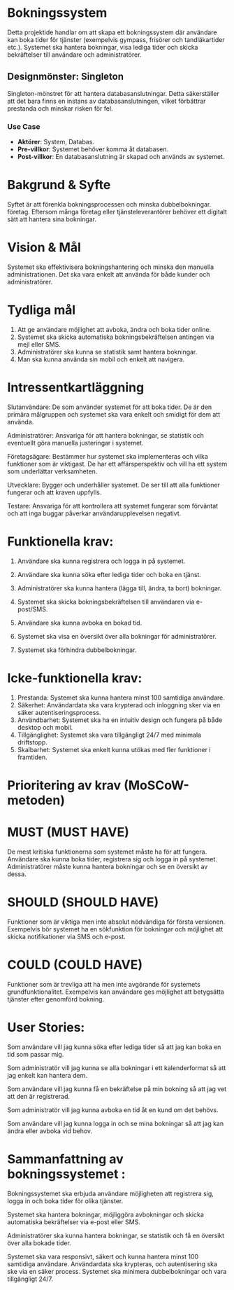 # Bokningssystem
Detta projektide handlar om att skapa ett bokningssystem där användare kan boka tider för tjänster (exempelvis gympass, frisörer och tandläkartider etc.).
Systemet ska hantera bokningar, visa lediga tider och skicka bekräftelser till användare och administratörer.

## Designmönster: Singleton
Singleton-mönstret för att hantera databasanslutningar. Detta säkerställer att det bara finns en instans av databasanslutningen, vilket förbättrar prestanda och minskar risken för fel.

### Use Case
- **Aktörer**: System, Databas.
- **Pre-villkor**: Systemet behöver komma åt databasen.
- **Post-villkor**: En databasanslutning är skapad och används av systemet.

# Bakgrund & Syfte
 Syftet är att förenkla bokningsprocessen och minska dubbelbokningar. företag. Eftersom många företag eller tjänsteleverantörer behöver ett digitalt sätt att hantera sina bokningar. 

#  Vision & Mål
Systemet ska effektivisera bokningshantering och minska den manuella administrationen. Det ska vara enkelt att använda för både kunder och administratörer.

# Tydliga mål 
1. Att ge användare möjlighet att avboka, ändra och boka tider online.
2. Systemet ska skicka automatiska bokningsbekräftelsen antingen via mejl eller SMS.
3. Administratörer ska kunna se statistik samt hantera bokningar.
4. Man ska kunna använda sin mobil och enkelt att navigera.

# Intressentkartläggning
Slutanvändare: De som använder systemet för att boka tider. De är den primära målgruppen och systemet ska vara enkelt och smidigt för dem att använda.

Administratörer: Ansvariga för att hantera bokningar, se statistik och eventuellt göra manuella justeringar i systemet.

Företagsägare: Bestämmer hur systemet ska implementeras och vilka funktioner som är viktigast. De har ett affärsperspektiv och vill ha ett system som underlättar verksamheten.

Utvecklare: Bygger och underhåller systemet. De ser till att alla funktioner fungerar och att kraven uppfylls.

Testare: Ansvariga för att kontrollera att systemet fungerar som förväntat och att inga buggar påverkar användarupplevelsen negativt.

# Funktionella krav:
1. Användare ska kunna registrera och logga in på systemet.

2. Användare ska kunna söka efter lediga tider och boka en tjänst.

3. Administratörer ska kunna hantera (lägga till, ändra, ta bort) bokningar.

4. Systemet ska skicka bokningsbekräftelsen till användaren via e-post/SMS.

5. Användare ska kunna avboka en bokad tid.

6. Systemet ska visa en översikt över alla bokningar för administratörer.

7. Systemet ska förhindra dubbelbokningar.

# Icke-funktionella krav:
1. Prestanda: Systemet ska kunna hantera minst 100 samtidiga användare.
2. Säkerhet: Användardata ska vara krypterad och inloggning sker via en säker autentiseringsprocess.
3. Användbarhet: Systemet ska ha en intuitiv design och fungera på både desktop och mobil.
4. Tillgänglighet: Systemet ska vara tillgängligt 24/7 med minimala driftstopp.
5. Skalbarhet: Systemet ska enkelt kunna utökas med fler funktioner i framtiden.

# Prioritering av krav (MoSCoW-metoden)

# MUST (MUST HAVE)
De mest kritiska funktionerna som systemet måste ha för att fungera. Användare ska kunna boka tider, registrera sig och logga in på systemet. Administratörer måste kunna hantera bokningar och se en översikt av dessa.


# SHOULD (SHOULD HAVE)
Funktioner som är viktiga men inte absolut nödvändiga för första versionen. Exempelvis bör systemet ha en sökfunktion för bokningar och möjlighet att skicka notifikationer via SMS och e-post.


# COULD (COULD HAVE)
Funktioner som är trevliga att ha men inte avgörande för systemets grundfunktionalitet. Exempelvis kan användare ges möjlighet att betygsätta tjänster efter genomförd bokning.

# User Stories:
Som användare vill jag kunna söka efter lediga tider så att jag kan boka en tid som passar mig.

Som administratör vill jag kunna se alla bokningar i ett kalenderformat så att jag enkelt kan hantera dem.

Som användare vill jag kunna få en bekräftelse på min bokning så att jag vet att den är registrerad.

Som administratör vill jag kunna avboka en tid åt en kund om det behövs.

Som användare vill jag kunna logga in och se mina bokningar så att jag kan ändra eller avboka vid behov.

# Sammanfattning av bokningssystemet : 
Bokningssystemet ska erbjuda användare möjligheten att registrera sig, logga in och boka tider för olika tjänster.

Systemet ska hantera bokningar, möjliggöra avbokningar och skicka automatiska bekräftelser via e-post eller SMS.

Administratörer ska kunna hantera bokningar, se statistik och få en översikt över alla bokade tider.

Systemet ska vara responsivt, säkert och kunna hantera minst 100 samtidiga användare. Användardata ska krypteras, och autentisering ska ske via en säker process. Systemet ska minimera dubbelbokningar och vara tillgängligt 24/7.




